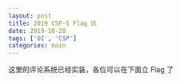 ```yaml
---
layout: post
title: 2019 CSP-S Flag 区
date: 2019-10-28
tags: ['OI', 'CSP']
categories: main
---
```


这里的评论系统已经实装，各位可以在下面立 Flag 了